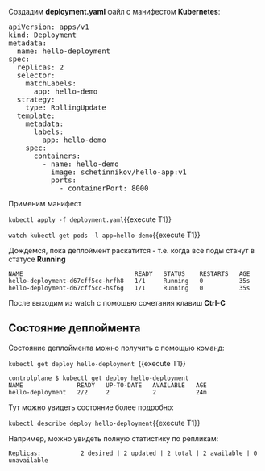 Создадим **deployment.yaml** файл с манифестом **Kubernetes**: 

<pre class="file" data-filename="./deployment.yaml" data-target="replace">
apiVersion: apps/v1
kind: Deployment
metadata:
  name: hello-deployment
spec:
  replicas: 2
  selector:
    matchLabels:
      app: hello-demo
  strategy:
    type: RollingUpdate
  template:
    metadata:
      labels:
        app: hello-demo
    spec:
      containers:
        - name: hello-demo
          image: schetinnikov/hello-app:v1
          ports:
            - containerPort: 8000
</pre>

Применим манифест

`kubectl apply -f deployment.yaml`{{execute T1}}

`watch kubectl get pods -l app=hello-demo`{{execute T1}}

Дождемся, пока деплоймент раскатится - т.е. когда все поды станут в статусе **Running**


```
NAME                               READY   STATUS    RESTARTS   AGE
hello-deployment-d67cff5cc-hrfh8   1/1     Running   0          35s
hello-deployment-d67cff5cc-hsf6g   1/1     Running   0          35s
```

После выходим из watch с помощью сочетания клавиш **Ctrl**-**C**

## Состояние деплоймента

Состояние деплоймента можно получить с помощью команд:

`kubectl get deploy hello-deployment `{{execute T1}}

```
controlplane $ kubectl get deploy hello-deployment
NAME               READY   UP-TO-DATE   AVAILABLE   AGE
hello-deployment   2/2     2            2           24m
```

Тут можно увидеть состояние более подробно:

`kubectl describe deploy hello-deployment`{{execute T1}}

Например, можно увидеть полную статистику по репликам:
```
Replicas:           2 desired | 2 updated | 2 total | 2 available | 0 unavailable
```
